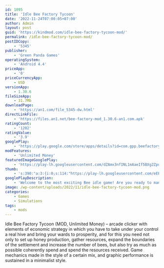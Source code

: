 ```yaml
---
id: 1095
title: 'Idle Bee Factory Tycoon'
date: '2022-11-24T07:00:05+07:00'
author: Admin
layout: post
guid: 'https://kindmod.com/idle-bee-factory-tycoon-mod/'
permalink: /idle-bee-factory-tycoon-mod/
postIDCopy:
    - '5345'
publisher:
    - 'Green Panda Games'
operatingSystem:
    - 'Android 4.4'
priceApp:
    - '0'
priceCurrencyApp:
    - USD
versionApp:
    - 1.30.6
fileSizeApp:
    - 31.7Mb
downloadPage:
    - 'https://an1.com/file_5345-dw.html'
directLinkFile:
    - 'https://files.an1.net/bee-factory-mod_1.30.6-an1.com.apk'
ratingCount:
    - '1202'
ratingValue:
    - '3.9'
googlePlay:
    - 'https://play.google.com/store/apps/details?id=com.gpp.beefactory'
modFeatures:
    - 'Unlimited Money'
featuredImageGooglePlay:
    - 'https://play-lh.googleusercontent.com/dZAmx3nfINL1mAaeIf5BXg2ZpuBa1arXsvaWdBs9Os7BX1oeYG3yqNc0dtEwGjjwng'
thumb:
    - 's:390:"a:3:{i:0;s:114:"https://play-lh.googleusercontent.com/eEELWJEHGmPQJbRjivZYeuldgfdts6jn-EryOwy9pch5SmN-nJOMhQ8xVVOlPrbR0g=w526-h296";i:1;s:115:"https://play-lh.googleusercontent.com/xnksl4XsIbMuGadEix73ArNsMV7-a3CmWYna8gXQEQNIWuhftlgwOckf5AMCnKbH_1M=w526-h296";i:2;s:116:"https://play-lh.googleusercontent.com/LdDotSl9u65AXKyszuo1AKLR01ZSyQlQSx0PmONvgPas2ZIMidwlIjb6rzTnSiH025Xu=w526-h296";}";'
googlePlayDescription:
    - 'Welcome to the most exciting Bee idle game! Are you ready to manage your own factory and become the richest man alive?. - Unlock +100 super fun bees. - Upgrade your bees and your machines'
image: /wp-content/uploads/2022/11/idle-bee-factory-tycoon-mod.png
categories:
    - Games
    - Simulations
tags:
    - mods
---
```


Idle Bee Factory Tycoon (MOD, Unlimited Money) – arcade clicker with elements of economic strategy in which you have to take under your control a real hive and bring your wards to prosperity, and for this you need not only to set up honey production, gather resources, expand the boundaries of the settlement and increase the number of bees, but also try as much as possible coherently spend and spend the resources received. Game mechanics made in the style of a certain mix, and graphic performance is sustained in a minimalist style.